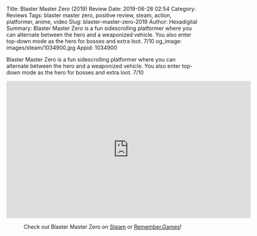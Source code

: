 Title: Blaster Master Zero (2019) Review
Date: 2019-06-28 02:54
Category: Reviews
Tags: blaster master zero, positive review, steam, action, platformer, anime, video
Slug: blaster-master-zero-2019
Author: Hexadigital
Summary: Blaster Master Zero is a fun sidescrolling platformer where you can alternate between the hero and a weaponized vehicle. You also enter top-down mode as the hero for bosses and extra loot. 7/10
og_image: images/steam/1034900.jpg
Appid: 1034900

Blaster Master Zero is a fun sidescrolling platformer where you can alternate between the hero and a weaponized vehicle. You also enter top-down mode as the hero for bosses and extra loot. 7/10

<center><iframe src="https://www.youtube.com/embed/Ui9Un4ngy2Y?feature=oembed" allow="accelerometer; autoplay; encrypted-media; gyroscope; picture-in-picture" width="640" height="360" frameborder="0"></iframe>

Check out Blaster Master Zero on [Steam](https://store.steampowered.com/app/1034900/?curator_clanid=34633900) or [Remember.Games](https://remember.games/game/6013/)!</center>